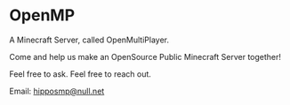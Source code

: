 # OpenMP
A Minecraft Server, called OpenMultiPlayer.

Come and help us make an OpenSource Public Minecraft Server together!

Feel free to ask. Feel free to reach out.

Email: hipposmp@null.net
